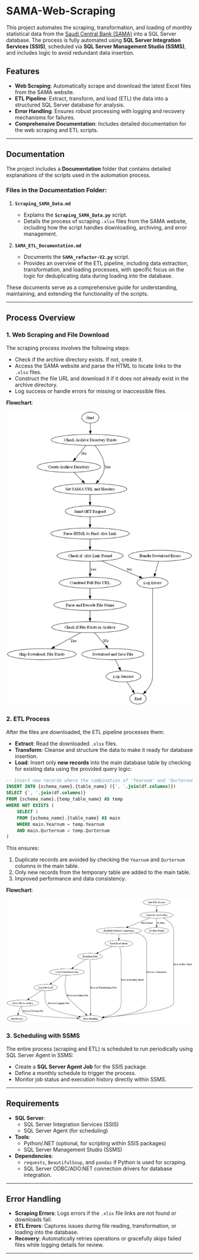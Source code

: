 # SAMA-Web-Scraping


This project automates the scraping, transformation, and loading of monthly statistical data from the [Saudi Central Bank (SAMA)](https://www.sama.gov.sa/ar-sa/EconomicReports/Pages/MonthlyStatistics.aspx) into a SQL Server database. The process is fully automated using **SQL Server Integration Services (SSIS)**, scheduled via **SQL Server Management Studio (SSMS)**, and includes logic to avoid redundant data insertion. 

## Features
- **Web Scraping**: Automatically scrape and download the latest Excel files from the SAMA website.
- **ETL Pipeline**: Extract, transform, and load (ETL) the data into a structured SQL Server database for analysis.
- **Error Handling**: Ensures robust processing with logging and recovery mechanisms for failures.
- **Comprehensive Documentation**: Includes detailed documentation for the web scraping and ETL scripts.  

---

## Documentation  

The project includes a **Documentation** folder that contains detailed explanations of the scripts used in the automation process.  

### Files in the Documentation Folder:  

1. **`Scraping_SAMA_Data.md`**  
   - Explains the **`Scraping_SAMA_Data.py`** script.  
   - Details the process of scraping `.xlsx` files from the SAMA website, including how the script handles downloading, archiving, and error management.  

2. **`SAMA_ETL_Documentation.md`**  
   - Documents the **`SAMA_refactor-V2.py`** script.  
   - Provides an overview of the ETL pipeline, including data extraction, transformation, and loading processes, with specific focus on the logic for deduplicating data during loading into the database.  

These documents serve as a comprehensive guide for understanding, maintaining, and extending the functionality of the scripts.  

---
## Process Overview

### 1. **Web Scraping and File Download**
The scraping process involves the following steps:
- Check if the archive directory exists. If not, create it.
- Access the SAMA website and parse the HTML to locate links to the `.xlsx` files.
- Construct the file URL and download it if it does not already exist in the archive directory.
- Log success or handle errors for missing or inaccessible files.

**Flowchart**:

![Scraping Flowchart](Documentation/Scraping_Flowchart.png)

### 2. **ETL Process**
After the files are downloaded, the ETL pipeline processes them:
- **Extract**: Read the downloaded `.xlsx` files.
- **Transform**: Cleanse and structure the data to make it ready for database insertion.
- **Load**: Insert only **new records** into the main database table by checking for existing data using the provided query logic:  

```sql  
-- Insert new records where the combination of 'Yearnum' and 'Qurternum' does not exist  
INSERT INTO {schema_name}.{table_name} ({', '.join(df.columns)})  
SELECT {', '.join(df.columns)}  
FROM {schema_name}.{temp_table_name} AS temp  
WHERE NOT EXISTS (  
    SELECT 1  
    FROM {schema_name}.{table_name} AS main  
    WHERE main.Yearnum = temp.Yearnum  
    AND main.Qurternum = temp.Qurternum  
)
```  
This ensures:  
1. Duplicate records are avoided by checking the `Yearnum` and `Qurternum` columns in the main table.  
2. Only new records from the temporary table are added to the main table.  
3. Improved performance and data consistency.

**Flowchart**:

![ETL Process Flowchart](Documentation/etl_process_flowchart.png)

### 3. **Scheduling with SSMS**
The entire process (scraping and ETL) is scheduled to run periodically using SQL Server Agent in SSMS:
- Create a **SQL Server Agent Job** for the SSIS package.
- Define a monthly schedule to trigger the process.
- Monitor job status and execution history directly within SSMS.
---

## Requirements
- **SQL Server**:
  - SQL Server Integration Services (SSIS)
  - SQL Server Agent (for scheduling)
- **Tools**:
  - Python/.NET (optional, for scripting within SSIS packages)
  - SQL Server Management Studio (SSMS)
- **Dependencies**:
  - `requests`, `BeautifulSoup`, and `pandas` if Python is used for scraping.
  - SQL Server ODBC/ADO.NET connection drivers for database integration.

---

## Error Handling
- **Scraping Errors**: Logs errors if the `.xlsx` file links are not found or downloads fail.
- **ETL Errors**: Captures issues during file reading, transformation, or loading into the database.
- **Recovery**: Automatically retries operations or gracefully skips failed files while logging details for review.

---

